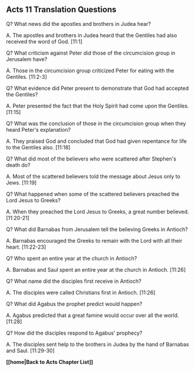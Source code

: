 ## Acts 11 Translation Questions ##

Q? What news did the apostles and brothers in Judea hear?

A. The apostles and brothers in Judea heard that the Gentiles had also received the word of God. [11:1]

Q? What criticism against Peter did those of the circumcision group in Jerusalem have?

A. Those in the circumcision group criticized Peter for eating with the Gentiles. [11:2-3]

Q? What evidence did Peter present to demonstrate that God had accepted the Gentiles?

A. Peter presented the fact that the Holy Spirit had come upon the Gentiles. [11:15]

Q? What was the conclusion of those in the circumcision group when they heard Peter's explanation?

A. They praised God and concluded that God had given repentance for life to the Gentiles also. [11:18]

Q? What did most of the believers who were scattered after Stephen's death do?

A. Most of the scattered believers told the message about Jesus only to Jews. [11:19]

Q? What happened when some of the scattered believers preached the Lord Jesus to Greeks?

A. When they preached the Lord Jesus to Greeks, a great number believed. [11:20-21]

Q? What did Barnabas from Jerusalem tell the believing Greeks in Antioch?

A. Barnabas encouraged the Greeks to remain with the Lord with all their heart. [11:22-23]

Q? Who spent an entire year at the church in Antioch?

A. Barnabas and Saul spent an entire year at the church in Antioch. [11:26]

Q? What name did the disciples first receive in Antioch?

A. The disciples were called Christians first in Antioch. [11:26]

Q? What did Agabus the prophet predict would happen?

A. Agabus predicted that a great famine would occur over all the world. [11:28]

Q? How did the disciples respond to Agabus' prophecy?

A. The disciples sent help to the brothers in Judea by the hand of Barnabas and Saul. [11:29-30]

__[[home|Back to Acts Chapter List]]__

